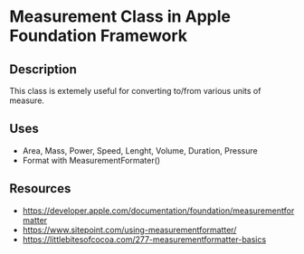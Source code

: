 # Measurement Class in Apple Foundation Framework

## Description
This class is extemely useful for converting to/from various units of measure. 

## Uses
- Area, Mass, Power, Speed, Lenght, Volume, Duration, Pressure 
- Format with MeasurementFormater()

## Resources
- https://developer.apple.com/documentation/foundation/measurementformatter
- https://www.sitepoint.com/using-measurementformatter/
- https://littlebitesofcocoa.com/277-measurementformatter-basics